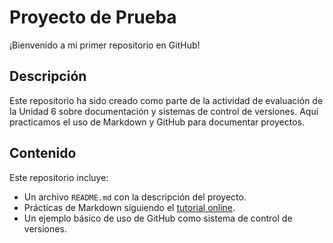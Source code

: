# Proyecto de Prueba

¡Bienvenido a mi primer repositorio en GitHub!

## Descripción

Este repositorio ha sido creado como parte de la actividad de evaluación de la Unidad 6 sobre documentación y sistemas de control de versiones. Aquí practicamos el uso de Markdown y GitHub para documentar proyectos.

## Contenido

Este repositorio incluye:

- Un archivo `README.md` con la descripción del proyecto.
- Prácticas de Markdown siguiendo el [tutorial online](https://www.markdowntutorial.com/es/).
- Un ejemplo básico de uso de GitHub como sistema de control de versiones.
